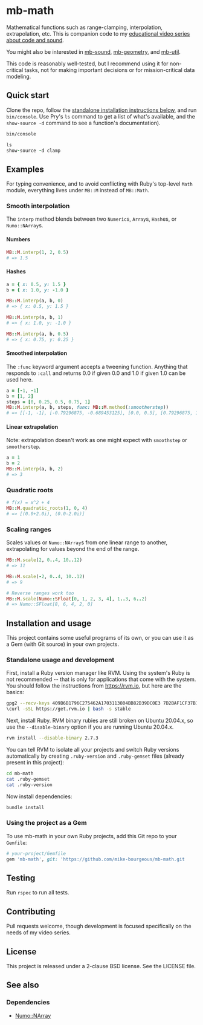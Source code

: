 # mb-math

Mathematical functions such as range-clamping, interpolation, extrapolation,
etc.  This is companion code to my [educational video series about code and
sound][0].

You might also be interested in [mb-sound][1], [mb-geometry][2], and [mb-util][3].

This code is reasonably well-tested, but I recommend using it for non-critical
tasks, not for making important decisions or for mission-critical data
modeling.

## Quick start

Clone the repo, follow the [standalone installation instructions
below](#installation-and-usage), and run
`bin/console`.  Use Pry's `ls` command to get a list of what's available, and
the `show-source -d` command to see a function's documentation).


```bash
bin/console
```

```ruby
ls
show-source -d clamp
```

## Examples

For typing convenience, and to avoid conflicting with Ruby's top-level `Math`
module, everything lives under `MB::M` instead of `MB::Math`.

### Smooth interpolation

The `interp` method blends between two `Numeric`s, `Array`s, `Hash`es, or
`Numo::NArray`s.

#### Numbers

```ruby
MB::M.interp(1, 2, 0.5)
# => 1.5
```

#### Hashes

```ruby
a = { x: 0.5, y: 1.5 }
b = { x: 1.0, y: -1.0 }

MB::M.interp(a, b, 0)
# => { x: 0.5, y: 1.5 }

MB::M.interp(a, b, 1)
# => { x: 1.0, y: -1.0 }

MB::M.interp(a, b, 0.5)
# => { x: 0.75, y: 0.25 }
```

#### Smoothed interpolation

The `:func` keyword argument accepts a tweening function.  Anything that
responds to `:call` and returns 0.0 if given 0.0 and 1.0 if given 1.0 can be
used here.

```ruby
a = [-1, -1]
b = [1, 2]
steps = [0, 0.25, 0.5, 0.75, 1]
MB::M.interp(a, b, steps, func: MB::M.method(:smootherstep))
# => [[-1, -1], [-0.79296875, -0.689453125], [0.0, 0.5], [0.79296875, 1.689453125], [1, 2]]
```

#### Linear extrapolation

Note: extrapolation doesn't work as one might expect with `smoothstep` or
`smootherstep`.

```ruby
a = 1
b = 2
MB::M.interp(a, b, 2)
# => 3
```

### Quadratic roots

```ruby
# f(x) = x^2 + 4
MB::M.quadratic_roots(1, 0, 4)
# => [(0.0+2.0i), (0.0-2.0i)]
```

### Scaling ranges

Scales values or `Numo::NArray`s from one linear range to another,
extrapolating for values beyond the end of the range.

```ruby
MB::M.scale(2, 0..4, 10..12)
# => 11

MB::M.scale(-2, 0..4, 10..12)
# => 9

# Reverse ranges work too
MB::M.scale(Numo::SFloat[0, 1, 2, 3, 4], 1..3, 6..2)
# => Numo::SFloat[8, 6, 4, 2, 0]
```

## Installation and usage

This project contains some useful programs of its own, or you can use it as a
Gem (with Git source) in your own projects.

### Standalone usage and development

First, install a Ruby version manager like RVM.  Using the system's Ruby is not
recommended -- that is only for applications that come with the system.  You
should follow the instructions from https://rvm.io, but here are the basics:

```bash
gpg2 --recv-keys 409B6B1796C275462A1703113804BB82D39DC0E3 7D2BAF1CF37B13E2069D6956105BD0E739499BDB
\curl -sSL https://get.rvm.io | bash -s stable
```

Next, install Ruby.  RVM binary rubies are still broken on Ubuntu 20.04.x, so
use the `--disable-binary` option if you are running Ubuntu 20.04.x.

```bash
rvm install --disable-binary 2.7.3
```

You can tell RVM to isolate all your projects and switch Ruby versions
automatically by creating `.ruby-version` and `.ruby-gemset` files (already
present in this project):

```bash
cd mb-math
cat .ruby-gemset
cat .ruby-version
```

Now install dependencies:

```bash
bundle install
```

### Using the project as a Gem

To use mb-math in your own Ruby projects, add this Git repo to your
`Gemfile`:

```ruby
# your-project/Gemfile
gem 'mb-math', git: 'https://github.com/mike-bourgeous/mb-math.git
```

## Testing

Run `rspec` to run all tests.

## Contributing

Pull requests welcome, though development is focused specifically on the needs
of my video series.

## License

This project is released under a 2-clause BSD license.  See the LICENSE file.

## See also

### Dependencies

- [Numo::NArray](https://github.com/ruby-numo/numo-narray)


[0]: https://www.youtube.com/playlist?list=PLpRqC8LaADXnwve3e8gI239eDNRO3Nhya
[1]: https://github.com/mike-bourgeous/mb-sound
[2]: https://github.com/mike-bourgeous/mb-geometry
[3]: https://github.com/mike-bourgeous/mb-util
